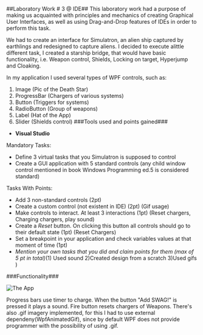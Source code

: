 ##Laboratory Work # 3 @ IDE##
This laboratory work had a purpose of making us acquainted with principles and mechanics of creating Graphical User Interfaces, as well as using Drag-and-Drop features of IDEs in order to perform this task.

We had to create an interface for Simulatron, an alien ship captured by earthlings and redesigned to capture aliens. I decided to execute alittle different task, I created a starship bridge, that would have basic functionality, i.e. Weapon control, Shields, Locking on target, Hyperjump and Cloaking.

In my application I used several types of WPF controls, such as:
1) Image (Pic of the Death Star)
2) ProgressBar (Chargers of various systems)
3) Button (Triggers for systems)
4) RadioButton (Group of weapons)
5) Label (Hat of the App)
6) Slider (Shields control)
###Tools used and points gained###
  - **Visual Studio**

  Mandatory Tasks:
  - Define 3 virtual tasks that you Simulatron is supposed to control
  - Create a GUI application with 5 standard controls (any child window control mentioned in book Windows Programming ed.5 is considered standard)

  Tasks With Points:
  - Add 3 non-standard controls (2pt)
  - Create a custom control (not existent in IDE) (2pt) (Gif usage)
  - Make controls to interact. At least 3 interactions (1pt) (Reset chargers, Charging chargers, play sound)
  - Create a _Reset_ button. On clicking this button all controls should go to their default state (1pt) (Reset Chargers)
  - Set a breakpoint in your application and check variables values at that moment of time (1pt)
  - _Mention your own tasks that you did and claim points for them (max of 5 pt in total)_(1) Used sound 2)Created design from a scratch 3)Used gifs )

###Functionality###

![The App](http://i.imgur.com/i2vjwTq.png)

Progress bars use timer to charge.
When the button "Add SWAG!" is pressed it plays a sound.
Fire button resets chargers of Weapons.
There's also .gif imagery implemented, for this I had to use external dependeny(WpfAnimatedGif), since by default WPF does not provide programmer with the possibility of using .gif. 